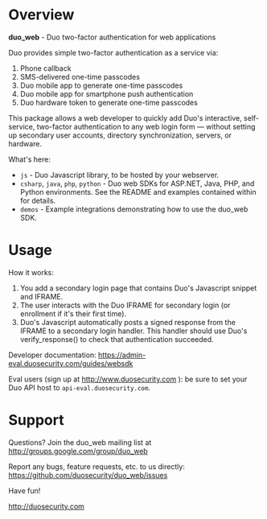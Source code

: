 # Overview

**duo_web** - Duo two-factor authentication for web applications

Duo provides simple two-factor authentication as a service via:

1.  Phone callback
2.  SMS-delivered one-time passcodes
3.  Duo mobile app to generate one-time passcodes
4.  Duo mobile app for smartphone push authentication
5.  Duo hardware token to generate one-time passcodes

This package allows a web developer to quickly add Duo's interactive, self-service, two-factor authentication to any web login form — without setting up secondary user accounts, directory synchronization, servers, or hardware.

What's here:

* `js` - Duo Javascript library, to be hosted by your webserver.
* `csharp`, `java`, `php`, `python` - Duo web SDKs for ASP.NET, Java, PHP, and Python environments. See the README and examples contained within for details.
* `demos` -  Example integrations demonstrating how to use the duo_web SDK.

# Usage

How it works:

1. You add a secondary login page that contains Duo's Javascript snippet and IFRAME.
2. The user interacts with the Duo IFRAME for secondary login (or enrollment if it's their first time).
3. Duo's Javascript automatically posts a signed response from the IFRAME to a secondary login handler. This handler should use Duo's verify_response() to check that authentication succeeded.

Developer documentation: https://admin-eval.duosecurity.com/guides/websdk

Eval users (sign up at http://www.duosecurity.com ): be sure to set your Duo API host to `api-eval.duosecurity.com`.

# Support

Questions? Join the duo_web mailing list at
<http://groups.google.com/group/duo_web>

Report any bugs, feature requests, etc. to us directly:
<https://github.com/duosecurity/duo_web/issues>

Have fun!

<http://duosecurity.com>
